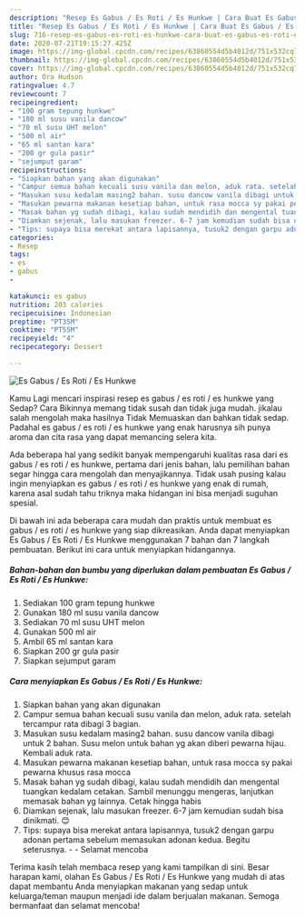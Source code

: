 ```yaml
---
description: "Resep Es Gabus / Es Roti / Es Hunkwe | Cara Buat Es Gabus / Es Roti / Es Hunkwe Yang Bikin Ngiler"
title: "Resep Es Gabus / Es Roti / Es Hunkwe | Cara Buat Es Gabus / Es Roti / Es Hunkwe Yang Bikin Ngiler"
slug: 716-resep-es-gabus-es-roti-es-hunkwe-cara-buat-es-gabus-es-roti-es-hunkwe-yang-bikin-ngiler
date: 2020-07-21T19:15:27.425Z
image: https://img-global.cpcdn.com/recipes/63860554d5b4012d/751x532cq70/es-gabus-es-roti-es-hunkwe-foto-resep-utama.jpg
thumbnail: https://img-global.cpcdn.com/recipes/63860554d5b4012d/751x532cq70/es-gabus-es-roti-es-hunkwe-foto-resep-utama.jpg
cover: https://img-global.cpcdn.com/recipes/63860554d5b4012d/751x532cq70/es-gabus-es-roti-es-hunkwe-foto-resep-utama.jpg
author: Ora Hudson
ratingvalue: 4.7
reviewcount: 7
recipeingredient:
- "100 gram tepung hunkwe"
- "180 ml susu vanila dancow"
- "70 ml susu UHT melon"
- "500 ml air"
- "65 ml santan kara"
- "200 gr gula pasir"
- "sejumput garam"
recipeinstructions:
- "Siapkan bahan yang akan digunakan"
- "Campur semua bahan kecuali susu vanila dan melon, aduk rata. setelah tercampur rata dibagi 3 bagian."
- "Masukan susu kedalam masing2 bahan. susu dancow vanila dibagi untuk 2 bahan. Susu melon untuk bahan yg akan diberi pewarna hijau. Kembali aduk rata."
- "Masukan pewarna makanan kesetiap bahan, untuk rasa mocca sy pakai pewarna khusus rasa mocca"
- "Masak bahan yg sudah dibagi, kalau sudah mendidih dan mengental tuangkan kedalam cetakan. Sambil menunggu mengeras, lanjutkan memasak bahan yg lainnya. Cetak hingga habis"
- "Diamkan sejenak, lalu masukan freezer. 6-7 jam kemudian sudah bisa dinikmati. 😊"
- "Tips: supaya bisa merekat antara lapisannya, tusuk2 dengan garpu adonan pertama sebelum memasukan adonan kedua. Begitu seterusnya.  Selamat mencoba"
categories:
- Resep
tags:
- es
- gabus
- 

katakunci: es gabus  
nutrition: 203 calories
recipecuisine: Indonesian
preptime: "PT35M"
cooktime: "PT55M"
recipeyield: "4"
recipecategory: Dessert

---
```



![Es Gabus / Es Roti / Es Hunkwe](https://img-global.cpcdn.com/recipes/63860554d5b4012d/751x532cq70/es-gabus-es-roti-es-hunkwe-foto-resep-utama.jpg)

Kamu Lagi mencari inspirasi resep es gabus / es roti / es hunkwe yang Sedap? Cara Bikinnya memang tidak susah dan tidak juga mudah. jikalau salah mengolah maka hasilnya Tidak Memuaskan dan bahkan tidak sedap. Padahal es gabus / es roti / es hunkwe yang enak harusnya sih punya aroma dan cita rasa yang dapat memancing selera kita.



Ada beberapa hal yang sedikit banyak mempengaruhi kualitas rasa dari es gabus / es roti / es hunkwe, pertama dari jenis bahan, lalu pemilihan bahan segar hingga cara mengolah dan menyajikannya. Tidak usah pusing kalau ingin menyiapkan es gabus / es roti / es hunkwe yang enak di rumah, karena asal sudah tahu triknya maka hidangan ini bisa menjadi suguhan spesial.


Di bawah ini ada beberapa cara mudah dan praktis untuk membuat es gabus / es roti / es hunkwe yang siap dikreasikan. Anda dapat menyiapkan Es Gabus / Es Roti / Es Hunkwe menggunakan 7 bahan dan 7 langkah pembuatan. Berikut ini cara untuk menyiapkan hidangannya.

<!--inarticleads1-->

##### Bahan-bahan dan bumbu yang diperlukan dalam pembuatan Es Gabus / Es Roti / Es Hunkwe:

1. Sediakan 100 gram tepung hunkwe
1. Gunakan 180 ml susu vanila dancow
1. Sediakan 70 ml susu UHT melon
1. Gunakan 500 ml air
1. Ambil 65 ml santan kara
1. Siapkan 200 gr gula pasir
1. Siapkan sejumput garam




<!--inarticleads2-->

##### Cara menyiapkan Es Gabus / Es Roti / Es Hunkwe:

1. Siapkan bahan yang akan digunakan
1. Campur semua bahan kecuali susu vanila dan melon, aduk rata. setelah tercampur rata dibagi 3 bagian.
1. Masukan susu kedalam masing2 bahan. susu dancow vanila dibagi untuk 2 bahan. Susu melon untuk bahan yg akan diberi pewarna hijau. Kembali aduk rata.
1. Masukan pewarna makanan kesetiap bahan, untuk rasa mocca sy pakai pewarna khusus rasa mocca
1. Masak bahan yg sudah dibagi, kalau sudah mendidih dan mengental tuangkan kedalam cetakan. Sambil menunggu mengeras, lanjutkan memasak bahan yg lainnya. Cetak hingga habis
1. Diamkan sejenak, lalu masukan freezer. 6-7 jam kemudian sudah bisa dinikmati. 😊
1. Tips: supaya bisa merekat antara lapisannya, tusuk2 dengan garpu adonan pertama sebelum memasukan adonan kedua. Begitu seterusnya. -  - Selamat mencoba




Terima kasih telah membaca resep yang kami tampilkan di sini. Besar harapan kami, olahan Es Gabus / Es Roti / Es Hunkwe yang mudah di atas dapat membantu Anda menyiapkan makanan yang sedap untuk keluarga/teman maupun menjadi ide dalam berjualan makanan. Semoga bermanfaat dan selamat mencoba!
